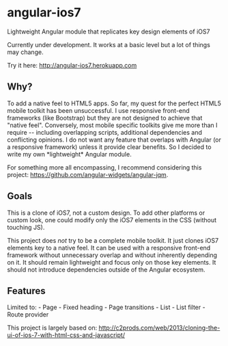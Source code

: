 angular-ios7
============

Lightweight Angular module that replicates key design elements of iOS7

Currently under development. It works at a basic level but a lot of things may change.

Try it here: http://angular-ios7.herokuapp.com

<h2>Why?</h2>
To add a native feel to HTML5 apps. So far, my quest for the perfect HTML5 mobile toolkit has been unsuccessful. I use responsive front-end frameworks (like Bootstrap) but they are not designed to achieve that "native feel". Conversely, most mobile specific toolkits give me more than I require -- including overlapping scripts, additional dependencies and conflicting opinions. I do not want any feature that overlaps with Angular (or a responsive framework) unless it provide clear benefits. So I decided to write my own *lightweight* Angular module.

For something more all encompassing, I recommend considering this project: https://github.com/angular-widgets/angular-jqm.

<h2>Goals</h2>
This is a clone of iOS7, not a custom design. To add other platforms or custom look, one could modify only the iOS7 elements in the CSS (without touching JS).

This project does *not* try to be a complete mobile toolkit. It just clones iOS7 elements key to a native feel. It can be used with a responsive front-end framework without unnecessary overlap and without inherently depending on it. It should remain lightweight and focus only on those key elements. It should not introduce dependencies outside of the Angular ecosystem.

<h2>Features</h2>
Limited to:
- Page
- Fixed heading
- Page transitions
- List
- List filter
- Route provider

This project is largely based on: http://c2prods.com/web/2013/cloning-the-ui-of-ios-7-with-html-css-and-javascript/

